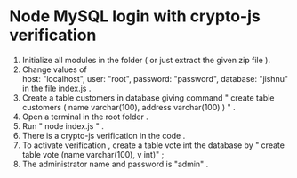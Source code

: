 # Node MySQL login with crypto-js verification

1. Initialize all modules in the folder ( or just extract the given zip file ).
2. Change values of  
          host: "localhost",
          user: "root",
          password: "password",
          database: "jishnu"
                  in the file index.js .
3. Create a table customers in database giving command " create table customers ( name varchar(100), address varchar(100) ) " .
4. Open a terminal in the root folder . 
5. Run " node index.js " . 
6. There is a crypto-js verification in the code . 
7. To activate verification , create a table vote int the database by " create table vote (name varchar(100), v int)" ;
8. The administrator name and password is "admin" .
